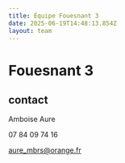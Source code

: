 ```yaml
---
title: Équipe Fouesnant 3
date: 2025-06-19T14:48:13.854Z
layout: team
---
```


# Fouesnant 3



## contact 

 Amboise Aure

07 84 09 74 16

aure_mbrs@orange.fr

